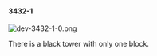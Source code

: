 #### 3432-1
![dev-3432-1-0.png](https://github.com/lil-lab/nlvr/raw/master/nlvr/dev/images/1/dev-3432-1-0.png "dev-3432-1-0.png")

There is a black tower with only one block.